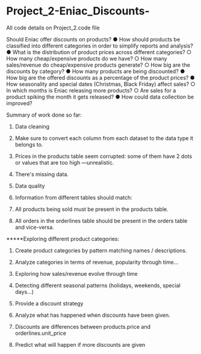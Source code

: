 # Project_2-Eniac_Discounts-


All code details on Project_2.code file

Should Eniac offer discounts on products?
● How should products be classified into different categories in order to simplify reports
and analysis?
● What is the distribution of product prices across different categories?
○ How many cheap/expensive products do we have?
○ How many sales/revenue do cheap/expensive products generate?
○ How big are the discounts by category?
● How many products are being discounted?
● How big are the offered discounts as a percentage of the product prices?
● How seasonality and special dates (Christmas, Black Friday) affect sales?
○ In which months is Eniac releasing more products?
○ Are sales for a product spiking the month it gets released?
● How could data collection be improved?

Summary of work done so far:

1. Data cleaning
1. Make sure to convert each column from each dataset to the data type it belongs
to.
2. Prices in the products table seem corrupted: some of them have 2 dots or values
that are too high —unrealistic.
3. There's missing data.
2. Data quality
1. Information from different tables should match:
1. All products being sold must be present in the products table.

2. All orders in the orderlines table should be present in the orders table and
vice-versa.


*****Exploring different product categories:
1. Create product categories by pattern matching names / descriptions.
2. Analyze categories in terms of revenue, popularity through time...
3. Exploring how sales/revenue evolve through time
4. Detecting different seasonal patterns (holidays, weekends, special days...)

3. Provide a discount strategy
1. Analyze what has happened when discounts have been given.
1. Discounts are differences between products.price and
orderlines.unit_price

2. Predict what will happen if more discounts are given
